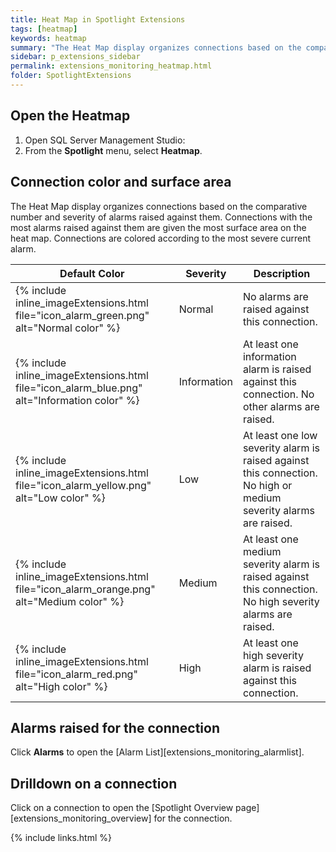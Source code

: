 ```yaml
---
title: Heat Map in Spotlight Extensions
tags: [heatmap]
keywords: heatmap
summary: "The Heat Map display organizes connections based on the comparative number and severity of alarms raised against them. Connections with the most alarms raised against them are given the most surface area on the heat map. The heatmap refreshes itself automatically when connections are added and removed and when there is a change in the alarm status. Connections are removed from the heat map when monitoring is disabled and while they are in planned outage. The Heat Map answers the question: Which monitored connections require the most urgent attention?"
sidebar: p_extensions_sidebar
permalink: extensions_monitoring_heatmap.html
folder: SpotlightExtensions
---
```



## Open the Heatmap

1. Open SQL Server Management Studio:
2. From the **Spotlight** menu, select **Heatmap**.


## Connection color and surface area
The Heat Map display organizes connections based on the comparative number and severity of alarms raised against them. Connections with the most alarms raised against them are given the most surface area on the heat map. Connections are colored according to the most severe current alarm.

Default Color | Severity | Description
--------------|----------|------------
{% include inline_imageExtensions.html file="icon_alarm_green.png" alt="Normal color" %} | Normal | No alarms are raised against this connection.
{% include inline_imageExtensions.html file="icon_alarm_blue.png" alt="Information color" %} | Information | At least one information alarm is raised against this connection. No other alarms are raised.
{% include inline_imageExtensions.html file="icon_alarm_yellow.png" alt="Low color" %} | Low | At least one low severity alarm is raised against this connection. No high or medium severity alarms are raised.
{% include inline_imageExtensions.html file="icon_alarm_orange.png" alt="Medium color" %} | Medium | At least one medium severity alarm is raised against this connection. No high severity alarms are raised.
{% include inline_imageExtensions.html file="icon_alarm_red.png" alt="High color" %} | High | At least one high severity alarm is raised against this connection.

## Alarms raised for the connection
Click **Alarms** to open the [Alarm List][extensions_monitoring_alarmlist].

## Drilldown on a connection
Click on a connection to open the [Spotlight Overview page][extensions_monitoring_overview] for the connection.

{% include links.html %}
